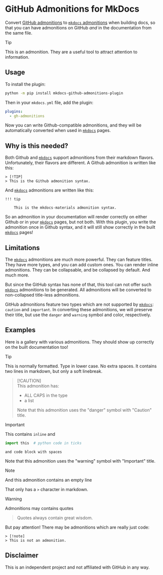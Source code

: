 # GitHub Admonitions for MkDocs

Convert [GitHub admonitions](https://github.com/orgs/community/discussions/16925)
to [`mkdocs` admonitions](https://python-markdown.github.io/extensions/admonition/) 
when building docs, so that you can have admonitions on GitHub _and_ in the 
documentation from the same file.

> [!TIP]
> This is an admonition. They are a useful tool to attract attention to information.

## Usage

To install the plugin:

```bash
python -m pip install mkdocs-github-admonitions-plugin
```

Then in your `mkdocs.yml` file, add the plugin:

```yaml
plugins:
  - gh-admonitions
```

Now you can write Github-compatible admonitions, and they will be 
automatically converted when used in [`mkdocs`][mm] pages.

## Why is this needed?

Both Github and [`mkdocs`][mm] support admonitions from their markdown flavors.
Unfortunately, their flavors are different. 
A Github admonition is written like this:

```
> [!TIP]
> This is the Github admonition syntax.
```

And [`mkdocs`][mm] admonitions are written like this:

```
!!! tip

    This is the mkdocs-materials admonition syntax.
```

So an admonition in your documentation will render correctly on either Github
or in your [`mkdocs`][mm] pages, but not both. With this plugin, you write 
the admonition once in Github syntax, and it will still show correctly in the
built [`mkdocs`][mm] pages!

## Limitations

The [`mkdocs`][mm] admonitions are much more powerful. They can feature
titles. They have more types, and you can add custom ones. You can render inline
admonitions. They can be collapsable, and be collapsed by default.
And much more. 

But since the GitHub syntax has none of that, this tool can not offer such
[`mkdocs`][mm] admonitions to be generated. All admonitions will be
converted to non-collapsed title-less admonitions.

GitHub admonitions feature two types which are not supported by [`mkdocs`][mm]:
`caution` and `important`. In converting these admonitions, we will preserve their title,
but use the `danger` and `warning` symbol and color, respectively.

## Examples

Here is a gallery with various admonitions.
They should show up correctly on the built documentation too!

> [!tip]
> This is normally formatted. Type in lower case. No extra spaces.
> It contains two lines in markdown, but only a soft linebreak.

>   [!CAUTION]    
> This admonition has:  
> 
>   - ALL CAPS in the type
>   - a list
> 
> Note that this admonition uses the "danger" symbol with "Caution" title.

> [!Important]
> This contains `inline` and
> ```python
> import this  # python code in ticks
> ```
>
>     and code block with spaces
>
> Note that this admonition uses the "warning" symbol with "Important" title.

> [!note]
> And this admonition contains an empty line
>
> That only has a `>` character in markdown.

> [!warning]
> Admonitions may contains quotes
> > Quotes always contain great wisdom. 

But pay attention! There may be admonitions which are really just code:
```text
> [!note]
> This is not an admonition.
```

## Disclaimer

This is an independent project and not affiliated with GitHub in any way.

[mm]: https://www.mkdocs.org
